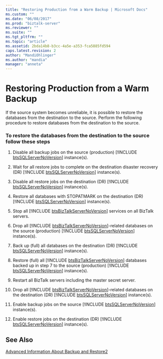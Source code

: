 ```yaml
---
title: "Restoring Production from a Warm Backup | Microsoft Docs"
ms.custom: ""
ms.date: "06/08/2017"
ms.prod: "biztalk-server"
ms.reviewer: ""
ms.suite: ""
ms.tgt_pltfrm: ""
ms.topic: "article"
ms.assetid: 2bda14b8-b3cc-4a5e-a353-fca5885fd594
caps.latest.revision: 2
author: "MandiOhlinger"
ms.author: "mandia"
manager: "anneta"
---
```

# Restoring Production from a Warm Backup
If the source system becomes unreliable, it is possible to restore the databases from the destination to the source. Perform the following procedure to restore databases from the destination to the source.  
  
### To restore the databases from the destination to the source follow these steps  
  
1. Disable all backup jobs on the source (production) [!INCLUDE [btsSQLServerNoVersion](../includes/btssqlservernoversion-md.md)] instance(s).  
  
2. Wait for all restore jobs to complete on the destination disaster recovery (DR) [!INCLUDE [btsSQLServerNoVersion](../includes/btssqlservernoversion-md.md)] instance(s).  
  
3. Disable all restore jobs on the destination (DR) [!INCLUDE [btsSQLServerNoVersion](../includes/btssqlservernoversion-md.md)] instance(s).  
  
4. Restore all databases with STOPATMARK on the destination (DR) [!INCLUDE [btsSQLServerNoVersion](../includes/btssqlservernoversion-md.md)] instance(s).  
  
5. Stop all [!INCLUDE [btsBizTalkServerNoVersion](../includes/btsbiztalkservernoversion-md.md)] services on all BizTalk servers.  
  
6. Drop all [!INCLUDE [btsBizTalkServerNoVersion](../includes/btsbiztalkservernoversion-md.md)]-related databases on the source (production) [!INCLUDE [btsSQLServerNoVersion](../includes/btssqlservernoversion-md.md)] instance(s).  
  
7. Back up (full) all databases on the destination (DR) [!INCLUDE [btsSQLServerNoVersion](../includes/btssqlservernoversion-md.md)] instance(s).  
  
8. Restore (full) all [!INCLUDE [btsBizTalkServerNoVersion](../includes/btsbiztalkservernoversion-md.md)] databases backed up in step 7 to the source (production) [!INCLUDE [btsSQLServerNoVersion](../includes/btssqlservernoversion-md.md)] instance(s).  
  
9. Restart all BizTalk servers including the master secret server.  
  
10. Drop all [!INCLUDE [btsBizTalkServerNoVersion](../includes/btsbiztalkservernoversion-md.md)]-related databases on the destination (DR) [!INCLUDE [btsSQLServerNoVersion](../includes/btssqlservernoversion-md.md)] instance(s).  
  
11. Enable backup jobs on the source [!INCLUDE [btsSQLServerNoVersion](../includes/btssqlservernoversion-md.md)] instance(s).  
  
12. Enable restore jobs on the destination (DR) [!INCLUDE [btsSQLServerNoVersion](../includes/btssqlservernoversion-md.md)] instance(s).  
  
## See Also  
 [Advanced Information About Backup and Restore2](../technical-guides/advanced-information-about-backup-and-restore2.md)